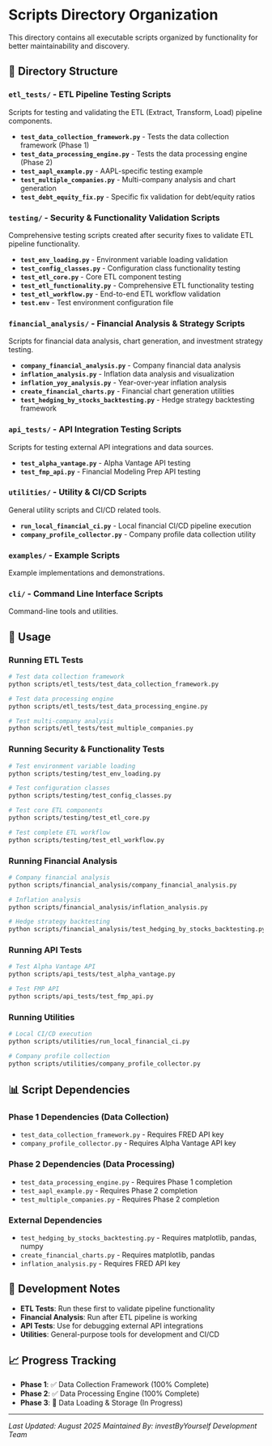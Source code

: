 # Scripts Directory Organization

This directory contains all executable scripts organized by functionality for better maintainability and discovery.

## 📁 Directory Structure

### **`etl_tests/`** - ETL Pipeline Testing Scripts
Scripts for testing and validating the ETL (Extract, Transform, Load) pipeline components.

- **`test_data_collection_framework.py`** - Tests the data collection framework (Phase 1)
- **`test_data_processing_engine.py`** - Tests the data processing engine (Phase 2)
- **`test_aapl_example.py`** - AAPL-specific testing example
- **`test_multiple_companies.py`** - Multi-company analysis and chart generation
- **`test_debt_equity_fix.py`** - Specific fix validation for debt/equity ratios

### **`testing/`** - Security & Functionality Validation Scripts
Comprehensive testing scripts created after security fixes to validate ETL pipeline functionality.

- **`test_env_loading.py`** - Environment variable loading validation
- **`test_config_classes.py`** - Configuration class functionality testing
- **`test_etl_core.py`** - Core ETL component testing
- **`test_etl_functionality.py`** - Comprehensive ETL functionality testing
- **`test_etl_workflow.py`** - End-to-end ETL workflow validation
- **`test.env`** - Test environment configuration file

### **`financial_analysis/`** - Financial Analysis & Strategy Scripts
Scripts for financial data analysis, chart generation, and investment strategy testing.

- **`company_financial_analysis.py`** - Company financial data analysis
- **`inflation_analysis.py`** - Inflation data analysis and visualization
- **`inflation_yoy_analysis.py`** - Year-over-year inflation analysis
- **`create_financial_charts.py`** - Financial chart generation utilities
- **`test_hedging_by_stocks_backtesting.py`** - Hedge strategy backtesting framework

### **`api_tests/`** - API Integration Testing Scripts
Scripts for testing external API integrations and data sources.

- **`test_alpha_vantage.py`** - Alpha Vantage API testing
- **`test_fmp_api.py`** - Financial Modeling Prep API testing

### **`utilities/`** - Utility & CI/CD Scripts
General utility scripts and CI/CD related tools.

- **`run_local_financial_ci.py`** - Local financial CI/CD pipeline execution
- **`company_profile_collector.py`** - Company profile data collection utility

### **`examples/`** - Example Scripts
Example implementations and demonstrations.

### **`cli/`** - Command Line Interface Scripts
Command-line tools and utilities.

## 🚀 Usage

### Running ETL Tests
```bash
# Test data collection framework
python scripts/etl_tests/test_data_collection_framework.py

# Test data processing engine
python scripts/etl_tests/test_data_processing_engine.py

# Test multi-company analysis
python scripts/etl_tests/test_multiple_companies.py
```

### Running Security & Functionality Tests
```bash
# Test environment variable loading
python scripts/testing/test_env_loading.py

# Test configuration classes
python scripts/testing/test_config_classes.py

# Test core ETL components
python scripts/testing/test_etl_core.py

# Test complete ETL workflow
python scripts/testing/test_etl_workflow.py
```

### Running Financial Analysis
```bash
# Company financial analysis
python scripts/financial_analysis/company_financial_analysis.py

# Inflation analysis
python scripts/financial_analysis/inflation_analysis.py

# Hedge strategy backtesting
python scripts/financial_analysis/test_hedging_by_stocks_backtesting.py
```

### Running API Tests
```bash
# Test Alpha Vantage API
python scripts/api_tests/test_alpha_vantage.py

# Test FMP API
python scripts/api_tests/test_fmp_api.py
```

### Running Utilities
```bash
# Local CI/CD execution
python scripts/utilities/run_local_financial_ci.py

# Company profile collection
python scripts/utilities/company_profile_collector.py
```

## 📊 Script Dependencies

### **Phase 1 Dependencies** (Data Collection)
- `test_data_collection_framework.py` - Requires FRED API key
- `company_profile_collector.py` - Requires Alpha Vantage API key

### **Phase 2 Dependencies** (Data Processing)
- `test_data_processing_engine.py` - Requires Phase 1 completion
- `test_aapl_example.py` - Requires Phase 2 completion
- `test_multiple_companies.py` - Requires Phase 2 completion

### **External Dependencies**
- `test_hedging_by_stocks_backtesting.py` - Requires matplotlib, pandas, numpy
- `create_financial_charts.py` - Requires matplotlib, pandas
- `inflation_analysis.py` - Requires FRED API key

## 🔧 Development Notes

- **ETL Tests**: Run these first to validate pipeline functionality
- **Financial Analysis**: Run after ETL pipeline is working
- **API Tests**: Use for debugging external API integrations
- **Utilities**: General-purpose tools for development and CI/CD

## 📈 Progress Tracking

- **Phase 1**: ✅ Data Collection Framework (100% Complete)
- **Phase 2**: ✅ Data Processing Engine (100% Complete)
- **Phase 3**: 🚧 Data Loading & Storage (In Progress)

---

*Last Updated: August 2025*
*Maintained By: investByYourself Development Team*
